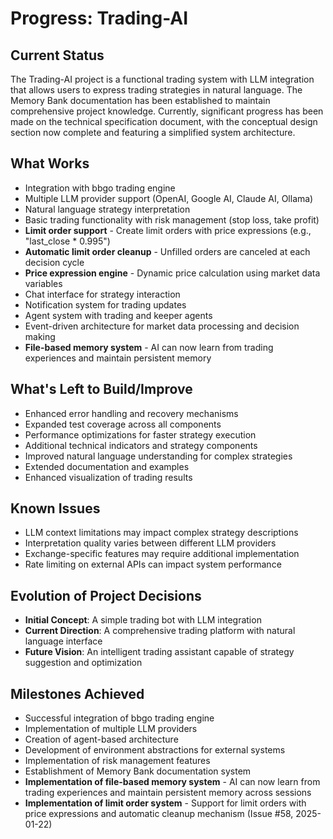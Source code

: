 # Progress: Trading-AI

## Current Status
The Trading-AI project is a functional trading system with LLM integration that allows users to express trading strategies in natural language. The Memory Bank documentation has been established to maintain comprehensive project knowledge. Currently, significant progress has been made on the technical specification document, with the conceptual design section now complete and featuring a simplified system architecture.

## What Works
- Integration with bbgo trading engine
- Multiple LLM provider support (OpenAI, Google AI, Claude AI, Ollama)
- Natural language strategy interpretation
- Basic trading functionality with risk management (stop loss, take profit)
- **Limit order support** - Create limit orders with price expressions (e.g., "last_close * 0.995")
- **Automatic limit order cleanup** - Unfilled orders are canceled at each decision cycle
- **Price expression engine** - Dynamic price calculation using market data variables
- Chat interface for strategy interaction
- Notification system for trading updates
- Agent system with trading and keeper agents
- Event-driven architecture for market data processing and decision making
- **File-based memory system** - AI can now learn from trading experiences and maintain persistent memory

## What's Left to Build/Improve
- Enhanced error handling and recovery mechanisms
- Expanded test coverage across all components
- Performance optimizations for faster strategy execution
- Additional technical indicators and strategy components
- Improved natural language understanding for complex strategies
- Extended documentation and examples
- Enhanced visualization of trading results

## Known Issues
- LLM context limitations may impact complex strategy descriptions
- Interpretation quality varies between different LLM providers
- Exchange-specific features may require additional implementation
- Rate limiting on external APIs can impact system performance

## Evolution of Project Decisions
- **Initial Concept**: A simple trading bot with LLM integration
- **Current Direction**: A comprehensive trading platform with natural language interface
- **Future Vision**: An intelligent trading assistant capable of strategy suggestion and optimization

## Milestones Achieved
- Successful integration of bbgo trading engine
- Implementation of multiple LLM providers
- Creation of agent-based architecture
- Development of environment abstractions for external systems
- Implementation of risk management features
- Establishment of Memory Bank documentation system
- **Implementation of file-based memory system** - AI can now learn from trading experiences and maintain persistent memory across sessions
- **Implementation of limit order system** - Support for limit orders with price expressions and automatic cleanup mechanism (Issue #58, 2025-01-22)
